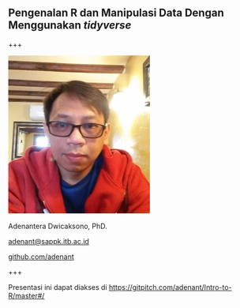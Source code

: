 ## Pengenalan R dan Manipulasi Data Dengan Menggunakan *tidyverse*

+++

![Ade](assets/img/me_selfie_small.jpg)

Adenantera Dwicaksono, PhD.

adenant@sappk.itb.ac.id

[github.com/adenant](https://github.com/adenant)

+++

Presentasi ini dapat diakses di https://gitpitch.com/adenant/Intro-to-R/master#/
